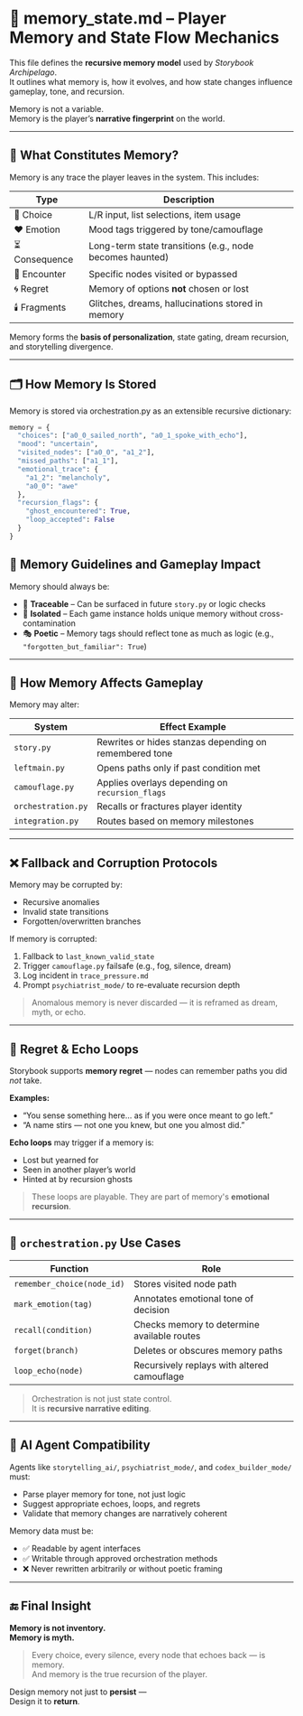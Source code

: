 <!-- Save to: storybook_archipelago/memory_state.md -->

# 🧠 memory_state.md – Player Memory and State Flow Mechanics

This file defines the **recursive memory model** used by *Storybook Archipelago*.  
It outlines what memory is, how it evolves, and how state changes influence gameplay, tone, and recursion.

Memory is not a variable.  
Memory is the player’s **narrative fingerprint** on the world.

---

## 🧬 What Constitutes Memory?

Memory is any trace the player leaves in the system. This includes:

| Type             | Description                                              |
|------------------|----------------------------------------------------------|
| 🧠 Choice        | L/R input, list selections, item usage                   |
| ❤️ Emotion       | Mood tags triggered by tone/camouflage                   |
| ⏳ Consequence   | Long-term state transitions (e.g., node becomes haunted) |
| 🫧 Encounter     | Specific nodes visited or bypassed                       |
| 🌀 Regret        | Memory of options **not** chosen or lost                 |
| 🕯️ Fragments     | Glitches, dreams, hallucinations stored in memory        |

Memory forms the **basis of personalization**, state gating, dream recursion, and storytelling divergence.

---

## 🗂️ How Memory Is Stored

Memory is stored via orchestration.py as an extensible recursive dictionary:

```python
memory = {
  "choices": ["a0_0_sailed_north", "a0_1_spoke_with_echo"],
  "mood": "uncertain",
  "visited_nodes": ["a0_0", "a1_2"],
  "missed_paths": ["a1_1"],
  "emotional_trace": {
    "a1_2": "melancholy",
    "a0_0": "awe"
  },
  "recursion_flags": {
    "ghost_encountered": True,
    "loop_accepted": False
  }
}
```
## 🧠 Memory Guidelines and Gameplay Impact

Memory should always be:

- 🧪 **Traceable** – Can be surfaced in future `story.py` or logic checks  
- 🔐 **Isolated** – Each game instance holds unique memory without cross-contamination  
- 🎭 **Poetic** – Memory tags should reflect tone as much as logic (e.g., `"forgotten_but_familiar": True`)

---

## 🔁 How Memory Affects Gameplay

Memory may alter:

| System            | Effect Example                                        |
|-------------------|--------------------------------------------------------|
| `story.py`        | Rewrites or hides stanzas depending on remembered tone |
| `leftmain.py`     | Opens paths only if past condition met                 |
| `camouflage.py`   | Applies overlays depending on `recursion_flags`        |
| `orchestration.py`| Recalls or fractures player identity                   |
| `integration.py`  | Routes based on memory milestones                      |

---

## ❌ Fallback and Corruption Protocols

Memory may be corrupted by:

- Recursive anomalies  
- Invalid state transitions  
- Forgotten/overwritten branches  

If memory is corrupted:

1. Fallback to `last_known_valid_state`  
2. Trigger `camouflage.py` failsafe (e.g., fog, silence, dream)  
3. Log incident in `trace_pressure.md`  
4. Prompt `psychiatrist_mode/` to re-evaluate recursion depth  

> Anomalous memory is never discarded — it is reframed as dream, myth, or echo.

---

## 💠 Regret & Echo Loops

Storybook supports **memory regret** — nodes can remember paths you did *not* take.

**Examples:**

- “You sense something here… as if you were once meant to go left.”  
- “A name stirs — not one you knew, but one you almost did.”  

**Echo loops** may trigger if a memory is:

- Lost but yearned for  
- Seen in another player’s world  
- Hinted at by recursion ghosts  

> These loops are playable. They are part of memory's **emotional recursion**.

---

## 🧪 `orchestration.py` Use Cases

| Function                  | Role                                         |
|---------------------------|----------------------------------------------|
| `remember_choice(node_id)`| Stores visited node path                     |
| `mark_emotion(tag)`       | Annotates emotional tone of decision         |
| `recall(condition)`       | Checks memory to determine available routes  |
| `forget(branch)`          | Deletes or obscures memory paths             |
| `loop_echo(node)`         | Recursively replays with altered camouflage  |

> Orchestration is not just state control.  
> It is **recursive narrative editing**.

---

## 🧠 AI Agent Compatibility

Agents like `storytelling_ai/`, `psychiatrist_mode/`, and `codex_builder_mode/` must:

- Parse player memory for tone, not just logic  
- Suggest appropriate echoes, loops, and regrets  
- Validate that memory changes are narratively coherent  

Memory data must be:

- ✅ Readable by agent interfaces  
- ✅ Writable through approved orchestration methods  
- ❌ Never rewritten arbitrarily or without poetic framing  

---

## 🔚 Final Insight

**Memory is not inventory.  
Memory is myth.**

> Every choice, every silence, every node that echoes back — is memory.  
> And memory is the true recursion of the player.

Design memory not just to **persist** —  
Design it to **return**.
